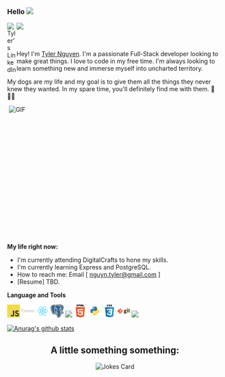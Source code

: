 ### Hello <img src="https://media.giphy.com/media/hvRJCLFzcasrR4ia7z/giphy.gif" width="25px">

<a href="https://www.linkedin.com/in/nguyntyler/">
  <img align="left" alt="Tyler's LinkedIn" width="22px" src="https://raw.githubusercontent.com/peterthehan/peterthehan/master/assets/linkedin.svg" />
</a>

![](https://visitor-badge.glitch.me/badge?page_id=nguyntyler.nguyentyler)

<br />

Hey! I'm [Tyler Nguyen](http://nguyen.tyler-portfolio.com.s3-website-us-east-1.amazonaws.com). I'm a passionate Full-Stack developer looking to make great things. I love to code in my free time. I'm always looking to learn something new and immerse myself into uncharted territory. 

My dogs are my life and my goal is to give them all the things they never knew they wanted. In my spare time, you'll definitely find me with them. 🦮🚶🏻
 
  <img align="right" alt="GIF" src="https://github.com/abhisheknaiidu/abhisheknaiidu/blob/master/code.gif?raw=true" width="500" height="320" />

**My life right now:**

-   I'm currently attending DigitalCrafts to hone my skills.
-   I'm currently learning Express and PostgreSQL.
-   How to reach me: Email [ nguyn.tyler@gmail.com ]
-   [Resume] TBD.

**Language and Tools**

<code><img height="30" src="https://raw.githubusercontent.com/github/explore/80688e429a7d4ef2fca1e82350fe8e3517d3494d/topics/javascript/javascript.png"></code>
<code><img height="30" src="https://raw.githubusercontent.com/github/explore/80688e429a7d4ef2fca1e82350fe8e3517d3494d/topics/express/express.png"></code>
<code><img height="30" src="https://raw.githubusercontent.com/github/explore/80688e429a7d4ef2fca1e82350fe8e3517d3494d/topics/react/react.png"></code>
<code><img height="30" src="https://raw.githubusercontent.com/github/explore/5c058a388828bb5fde0bcafd4bc867b5bb3f26f3/topics/postgresql/postgresql.png"></code>
<code><img height="30" src="https://img.icons8.com/color/48/000000/nodejs.png"/></code>
<code><img height="30" src="https://raw.githubusercontent.com/github/explore/80688e429a7d4ef2fca1e82350fe8e3517d3494d/topics/html/html.png"></code>
<code><img height="30" src="https://raw.githubusercontent.com/github/explore/80688e429a7d4ef2fca1e82350fe8e3517d3494d/topics/python/python.png"></code>
<code><img height="30" src="https://raw.githubusercontent.com/github/explore/80688e429a7d4ef2fca1e82350fe8e3517d3494d/topics/css/css.png"></code>
<code><img height="30" src="https://raw.githubusercontent.com/github/explore/80688e429a7d4ef2fca1e82350fe8e3517d3494d/topics/git/git.png"></code>
<code><img height="30" src="https://img.icons8.com/fluent/48/000000/visual-studio-code-2019.png"/></code>

[![Anurag's github stats](https://github-readme-stats.vercel.app/api?username=nguyntyler&theme=vue&show_icons=true)](https://github.com/anuraghazra/github-readme-stats)

<h2 align="center">A little something something:</h2>

<p align="center"><img src="https://readme-jokes.vercel.app/api?bgColor=%233C3C3B&qColor=%23bff3c0&aColor=%23fcf4c9&textColor=%23c8c6fa&borderColor=%23f09a9d" alt="Jokes Card" /></p>
